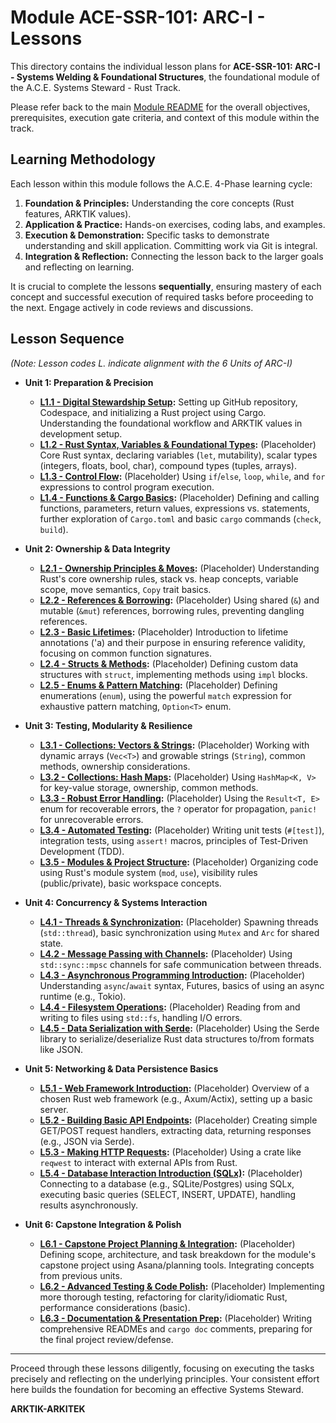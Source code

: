 # Module ACE-SSR-101: ARC-I - Lessons

This directory contains the individual lesson plans for **ACE-SSR-101: ARC-I - Systems Welding & Foundational Structures**, the foundational module of the A.C.E. Systems Steward - Rust Track.

Please refer back to the main [Module README](../README.md) for the overall objectives, prerequisites, execution gate criteria, and context of this module within the track.

## Learning Methodology

Each lesson within this module follows the A.C.E. 4-Phase learning cycle:

1.  **Foundation & Principles:** Understanding the core concepts (Rust features, ARKTIK values).
2.  **Application & Practice:** Hands-on exercises, coding labs, and examples.
3.  **Execution & Demonstration:** Specific tasks to demonstrate understanding and skill application. Committing work via Git is integral.
4.  **Integration & Reflection:** Connecting the lesson back to the larger goals and reflecting on learning.

It is crucial to complete the lessons **sequentially**, ensuring mastery of each concept and successful execution of required tasks before proceeding to the next. Engage actively in code reviews and discussions.

## Lesson Sequence

*(Note: Lesson codes L<Unit>.<LessonInUnit> indicate alignment with the 6 Units of ARC-I)*

*   **Unit 1: Preparation & Precision**
    *   **[L1.1 - Digital Stewardship Setup](./L1_1_Digital_Stewardship_Setup.md):** Setting up GitHub repository, Codespace, and initializing a Rust project using Cargo. Understanding the foundational workflow and ARKTIK values in development setup.
    *   **[L1.2 - Rust Syntax, Variables & Foundational Types](./L1_2_Rust_Syntax_Variables_Types.md):** (Placeholder) Core Rust syntax, declaring variables (`let`, mutability), scalar types (integers, floats, bool, char), compound types (tuples, arrays).
    *   **[L1.3 - Control Flow](./L1_3_Control_Flow.md):** (Placeholder) Using `if`/`else`, `loop`, `while`, and `for` expressions to control program execution.
    *   **[L1.4 - Functions & Cargo Basics](./L1_4_Functions_Cargo_Basics.md):** (Placeholder) Defining and calling functions, parameters, return values, expressions vs. statements, further exploration of `Cargo.toml` and basic `cargo` commands (`check`, `build`).

*   **Unit 2: Ownership & Data Integrity**
    *   **[L2.1 - Ownership Principles & Moves](./L2_1_Ownership_Moves.md):** (Placeholder) Understanding Rust's core ownership rules, stack vs. heap concepts, variable scope, move semantics, `Copy` trait basics.
    *   **[L2.2 - References & Borrowing](./L2_2_References_Borrowing.md):** (Placeholder) Using shared (`&`) and mutable (`&mut`) references, borrowing rules, preventing dangling references.
    *   **[L2.3 - Basic Lifetimes](./L2_3_Basic_Lifetimes.md):** (Placeholder) Introduction to lifetime annotations ('a) and their purpose in ensuring reference validity, focusing on common function signatures.
    *   **[L2.4 - Structs & Methods](./L2_4_Structs_Methods.md):** (Placeholder) Defining custom data structures with `struct`, implementing methods using `impl` blocks.
    *   **[L2.5 - Enums & Pattern Matching](./L2_5_Enums_Match.md):** (Placeholder) Defining enumerations (`enum`), using the powerful `match` expression for exhaustive pattern matching, `Option<T>` enum.

*   **Unit 3: Testing, Modularity & Resilience**
    *   **[L3.1 - Collections: Vectors & Strings](./L3_1_Collections_Vec_String.md):** (Placeholder) Working with dynamic arrays (`Vec<T>`) and growable strings (`String`), common methods, ownership considerations.
    *   **[L3.2 - Collections: Hash Maps](./L3_2_Collections_HashMap.md):** (Placeholder) Using `HashMap<K, V>` for key-value storage, ownership, common methods.
    *   **[L3.3 - Robust Error Handling](./L3_3_Error_Handling_Result.md):** (Placeholder) Using the `Result<T, E>` enum for recoverable errors, the `?` operator for propagation, `panic!` for unrecoverable errors.
    *   **[L3.4 - Automated Testing](./L3_4_Automated_Testing.md):** (Placeholder) Writing unit tests (`#[test]`), integration tests, using `assert!` macros, principles of Test-Driven Development (TDD).
    *   **[L3.5 - Modules & Project Structure](./L3_5_Modules_Structure.md):** (Placeholder) Organizing code using Rust's module system (`mod`, `use`), visibility rules (public/private), basic workspace concepts.

*   **Unit 4: Concurrency & Systems Interaction**
    *   **[L4.1 - Threads & Synchronization](./L4_1_Threads_Sync.md):** (Placeholder) Spawning threads (`std::thread`), basic synchronization using `Mutex` and `Arc` for shared state.
    *   **[L4.2 - Message Passing with Channels](./L4_2_Channels_Message_Passing.md):** (Placeholder) Using `std::sync::mpsc` channels for safe communication between threads.
    *   **[L4.3 - Asynchronous Programming Introduction](./L4_3_Async_Await_Intro.md):** (Placeholder) Understanding `async`/`await` syntax, Futures, basics of using an async runtime (e.g., Tokio).
    *   **[L4.4 - Filesystem Operations](./L4_4_Filesystem_Operations.md):** (Placeholder) Reading from and writing to files using `std::fs`, handling I/O errors.
    *   **[L4.5 - Data Serialization with Serde](./L4_5_Serialization_Serde.md):** (Placeholder) Using the Serde library to serialize/deserialize Rust data structures to/from formats like JSON.

*   **Unit 5: Networking & Data Persistence Basics**
    *   **[L5.1 - Web Framework Introduction](./L5_1_Web_Framework_Intro.md):** (Placeholder) Overview of a chosen Rust web framework (e.g., Axum/Actix), setting up a basic server.
    *   **[L5.2 - Building Basic API Endpoints](./L5_2_Building_Basic_Endpoints.md):** (Placeholder) Creating simple GET/POST request handlers, extracting data, returning responses (e.g., JSON via Serde).
    *   **[L5.3 - Making HTTP Requests](./L5_3_Making_HTTP_Requests.md):** (Placeholder) Using a crate like `reqwest` to interact with external APIs from Rust.
    *   **[L5.4 - Database Interaction Introduction (SQLx)](./L5_4_Database_Intro_SQLx.md):** (Placeholder) Connecting to a database (e.g., SQLite/Postgres) using SQLx, executing basic queries (SELECT, INSERT, UPDATE), handling results asynchronously.

*   **Unit 6: Capstone Integration & Polish**
    *   **[L6.1 - Capstone Project Planning & Integration](./L6_1_Capstone_Planning.md):** (Placeholder) Defining scope, architecture, and task breakdown for the module's capstone project using Asana/planning tools. Integrating concepts from previous units.
    *   **[L6.2 - Advanced Testing & Code Polish](./L6_2_Adv_Testing_Polish.md):** (Placeholder) Implementing more thorough testing, refactoring for clarity/idiomatic Rust, performance considerations (basic).
    *   **[L6.3 - Documentation & Presentation Prep](./L6_3_Documentation_Presentation.md):** (Placeholder) Writing comprehensive READMEs and `cargo doc` comments, preparing for the final project review/defense.

---

Proceed through these lessons diligently, focusing on executing the tasks precisely and reflecting on the underlying principles. Your consistent effort here builds the foundation for becoming an effective Systems Steward.

**ARKTIK-ARKITEK**

